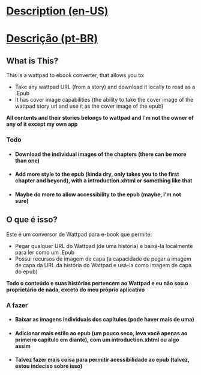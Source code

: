 
# [Description (en-US)](#what-is-this)


# [Descrição (pt-BR)](#O-que-é-isso)



## What is This?

This is a wattpad to ebook converter, that allows you to:

- Take any wattpad URL (from a story) and download it locally to read as a .Epub
- It has cover image capabilities (the ability to take the cover image of the wattpad story url and use it as the cover image of the epub)

**All contents and their stories belongs to wattpad and I'm not the owner of any of it except my own app**
### Todo

- #### Download the individual images of the chapters (there can be more than one)
- #### Add more style to the epub (kinda dry, only takes you to the first chapter and beyond), with a introduction.xhtml or something like that
- #### Maybe do more to allow accessibility to the epub (maybe, I'm not sure)


## O que é isso?

Este é um conversor de Wattpad para e-book que permite:

- Pegar qualquer URL do Wattpad (de uma história) e baixá-la localmente para ler como um .Epub
- Possui recursos de imagem de capa (a capacidade de pegar a imagem de capa da URL da história do Wattpad e usá-la como imagem de capa do epub)

**Todo o conteúdo e suas histórias pertencem ao Wattpad e eu não sou o proprietário de nada, exceto do meu próprio aplicativo**
### A fazer

- #### Baixar as imagens individuais dos capítulos (pode haver mais de uma)
- #### Adicionar mais estilo ao epub (um pouco seco, leva você apenas ao primeiro capítulo em diante), com um introduction.xhtml ou algo assim
- #### Talvez fazer mais coisa para permitir acessibilidade ao epub (talvez, estou indeciso sobre isso)
